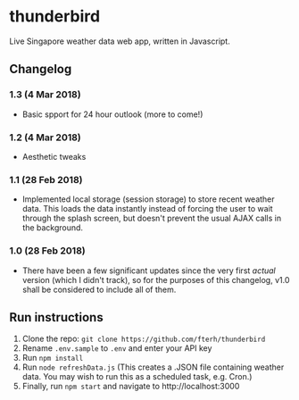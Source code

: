 # thunderbird
Live Singapore weather data web app, written in Javascript.

## Changelog
### 1.3 (4 Mar 2018)
* Basic spport for 24 hour outlook (more to come!)
### 1.2 (4 Mar 2018)
* Aesthetic tweaks
### 1.1 (28 Feb 2018)
* Implemented local storage (session storage) to store recent weather data. This loads the data instantly instead of forcing the user to wait through the splash screen, but doesn't prevent the usual AJAX calls in the background. 
### 1.0 (28 Feb 2018)
* There have been a few significant updates since the very first *actual* version (which I didn't track), so for the purposes of this changelog, v1.0 shall be considered to include all of them.

## Run instructions
1. Clone the repo: `git clone https://github.com/fterh/thunderbird`
2. Rename `.env.sample` to `.env` and enter your API key
3. Run `npm install`
4. Run `node refreshData.js` (This creates a .JSON file containing weather data. You may wish to run this as a scheduled task, e.g. Cron.)
4. Finally, run `npm start` and navigate to http://localhost:3000
